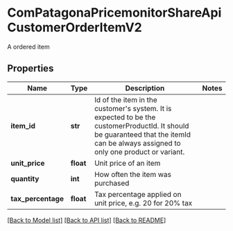 # ComPatagonaPricemonitorShareApiCustomerOrderItemV2

A ordered item
## Properties
Name | Type | Description | Notes
------------ | ------------- | ------------- | -------------
**item_id** | **str** | Id of the item in the customer&#39;s system. It is expected to be the customerProductId. It should be guaranteed that the itemId can be always assigned to only one product or variant. | 
**unit_price** | **float** | Unit price of an item | 
**quantity** | **int** | How often the item was purchased | 
**tax_percentage** | **float** | Tax percentage applied on unit price, e.g. 20 for 20% tax | 

[[Back to Model list]](../README.md#documentation-for-models) [[Back to API list]](../README.md#documentation-for-api-endpoints) [[Back to README]](../README.md)


